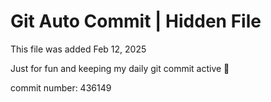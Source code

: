 # Git Auto Commit | Hidden File

This file was added Feb 12, 2025

Just for fun and keeping my daily git commit active 🤪

commit number: 436149
